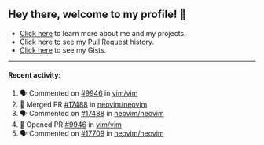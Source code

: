 ## Hey there, welcome to my profile! 👋

- [Click here](https://seandewar.github.io/) to learn more about me and my projects.
- [Click here](https://github.com/search?p=1&q=author%3Aseandewar+is%3Apr) to see my Pull Request history.
- [Click here](https://gist.github.com/seandewar) to see my Gists.

---

#### Recent activity:

<!--START_SECTION:activity-->
1. 🗣 Commented on [#9946](https://github.com/vim/vim/issues/9946) in [vim/vim](https://github.com/vim/vim)
2. 🎉 Merged PR [#17488](https://github.com/neovim/neovim/pull/17488) in [neovim/neovim](https://github.com/neovim/neovim)
3. 🗣 Commented on [#17488](https://github.com/neovim/neovim/issues/17488) in [neovim/neovim](https://github.com/neovim/neovim)
4. 💪 Opened PR [#9946](https://github.com/vim/vim/pull/9946) in [vim/vim](https://github.com/vim/vim)
5. 🗣 Commented on [#17709](https://github.com/neovim/neovim/issues/17709) in [neovim/neovim](https://github.com/neovim/neovim)
<!--END_SECTION:activity-->
